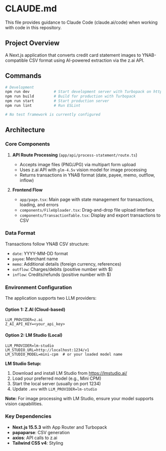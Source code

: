 # CLAUDE.md

This file provides guidance to Claude Code (claude.ai/code) when working with code in this repository.

## Project Overview

A Next.js application that converts credit card statement images to YNAB-compatible CSV format using AI-powered extraction via the z.ai API.

## Commands

```bash
# Development
npm run dev           # Start development server with Turbopack on http://localhost:3000
npm run build         # Build for production with Turbopack
npm run start         # Start production server
npm run lint          # Run ESLint

# No test framework is currently configured
```

## Architecture

### Core Components

1. **API Route Processing** (`app/api/process-statement/route.ts`)
   - Accepts image files (PNG/JPG) via multipart form upload
   - Uses z.ai API with `glm-4.5v` vision model for image processing
   - Returns transactions in YNAB format (date, payee, memo, outflow, inflow)

2. **Frontend Flow**
   - `app/page.tsx`: Main page with state management for transactions, loading, and errors
   - `components/FileUploader.tsx`: Drag-and-drop file upload interface
   - `components/TransactionTable.tsx`: Display and export transactions to CSV

### Data Format

Transactions follow YNAB CSV structure:
- `date`: YYYY-MM-DD format
- `payee`: Merchant name
- `memo`: Additional details (foreign currency, references)
- `outflow`: Charges/debits (positive number with $)
- `inflow`: Credits/refunds (positive number with $)

### Environment Configuration

The application supports two LLM providers:

#### Option 1: Z.AI (Cloud-based)
```
LLM_PROVIDER=z.ai
Z_AI_API_KEY=<your_api_key>
```

#### Option 2: LM Studio (Local)
```
LLM_PROVIDER=lm-studio
LM_STUDIO_URL=http://localhost:1234/v1
LM_STUDIO_MODEL=mini-cpm  # or your loaded model name
```

**LM Studio Setup:**
1. Download and install LM Studio from https://lmstudio.ai/
2. Load your preferred model (e.g., Mini CPM)
3. Start the local server (usually on port 1234)
4. Update `.env` with `LLM_PROVIDER=lm-studio`

**Note:** For image processing with LM Studio, ensure your model supports vision capabilities.

### Key Dependencies

- **Next.js 15.5.3** with App Router and Turbopack
- **papaparse**: CSV generation
- **axios**: API calls to z.ai
- **Tailwind CSS v4**: Styling